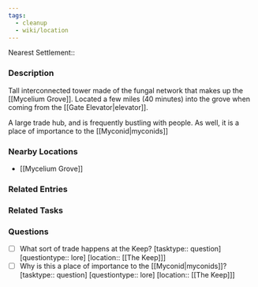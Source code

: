 ```yaml
---
tags:
  - cleanup
  - wiki/location
---
```


Nearest Settlement::


### Description

Tall interconnected tower made of the fungal network that makes up the [[Mycelium Grove]]. Located a few miles (40 minutes) into the grove when coming from the [[Gate Elevator|elevator]]. 

A large trade hub, and is frequently bustling with people. As well, it is a place of importance to the [[Myconid|myconids]]

### Nearby Locations

- [[Mycelium Grove]]


### Related Entries


### Related Tasks


### Questions

- [ ] What sort of trade happens at the Keep? [tasktype:: question] [questiontype:: lore] [location:: [[The Keep]]]
- [ ] Why is this a place of importance to the [[Myconid|myconids]]? [tasktype:: question] [questiontype:: lore] [location:: [[The Keep]]]